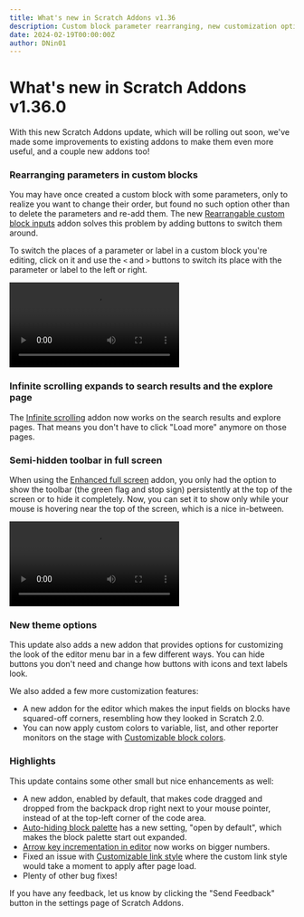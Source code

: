 ```yaml
---
title: What's new in Scratch Addons v1.36
description: Custom block parameter rearranging, new customization options, and more!
date: 2024-02-19T00:00:00Z
author: DNin01
---
```


# What's new in Scratch Addons v1.36.0

With this new Scratch Addons update, which will be rolling out soon, we've made some improvements to existing addons to make them even more useful, and a couple new addons too!

### Rearranging parameters in custom blocks

You may have once created a custom block with some parameters, only to realize you want to change their order, but found no such option other than to delete the parameters and re-add them. The new [Rearrangable custom block inputs](https://scratch.mit.edu/scratch-addons-extension/settings#reorder-custom-inputs) addon solves this problem by adding buttons to switch them around.

To switch the places of a parameter or label in a custom block you're editing, click on it and use the `<` and `>` buttons to switch its place with the parameter or label to the left or right.

<video src="/assets/img/blog/v1-36-released/reordering-parameters.mp4" controls type="video/webm" autoplay loop></video>

### Infinite scrolling expands to search results and the explore page

The [Infinite scrolling](https://scratch.mit.edu/scratch-addons-extension/settings#infinite-scroll) addon now works on the search results and explore pages. That means you don't have to click "Load more" anymore on those pages.

### Semi-hidden toolbar in full screen

When using the [Enhanced full screen](https://scratch.mit.edu/scratch-addons-extension/settings#fullscreen) addon, you only had the option to show the toolbar (the green flag and stop sign) persistently at the top of the screen or to hide it completely. Now, you can set it to show only while your mouse is hovering near the top of the screen, which is a nice in-between.

<video src="/assets/img/blog/v1-36-released/fullscreen-toolbar-on-hover.mp4" controls type="video/webm" autoplay loop></video>

### New theme options

This update also adds a new addon that provides options for customizing the look of the editor menu bar in a few different ways. You can hide buttons you don't need and change how buttons with icons and text labels look.

We also added a few more customization features:
- A new addon for the editor which makes the input fields on blocks have squared-off corners, resembling how they looked in Scratch 2.0.
- You can now apply custom colors to variable, list, and other reporter monitors on the stage with [Customizable block colors](https://scratch.mit.edu/scratch-addons-extension/settings#editor-theme3).

### Highlights

This update contains some other small but nice enhancements as well:
- A new addon, enabled by default, that makes code dragged and dropped from the backpack drop right next to your mouse pointer, instead of at the top-left corner of the code area.
- [Auto-hiding block palette](https://scratch.mit.edu/scratch-addons-extension/settings#hide-flyout) has a new setting, "open by default", which makes the block palette start out expanded.
- [Arrow key incrementation in editor](https://scratch.mit.edu/scratch-addons-extension/settings#editor-number-arrow-keys) now works on bigger numbers.
- Fixed an issue with [Customizable link style](https://scratch.mit.edu/scratch-addons-extension/settings#colorblind) where the custom link style would take a moment to apply after page load.
- Plenty of other bug fixes!

If you have any feedback, let us know by clicking the "Send Feedback" button in the settings page of Scratch Addons.
